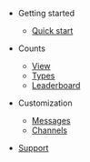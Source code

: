 - Getting started

  - [Quick start](README.md)
 
 - Counts
 
   - [View](view-counts.md)
   - [Types](count-types.md)
   - [Leaderboard](leaderboard.md)

- Customization

  - [Messages](messages.md)
  - [Channels](channels.mdd)

- [Support](https://discord.gg/yRqrjY3)
